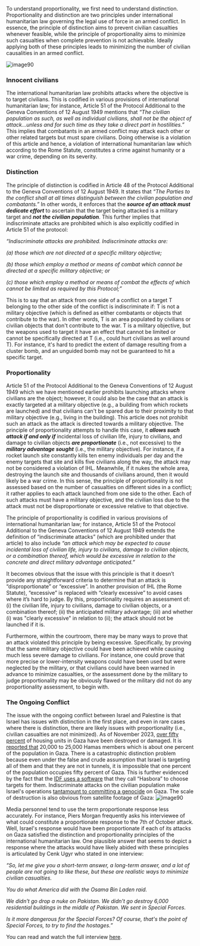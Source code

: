 To understand proportionality, we first need to understand distinction. Proportionality and distinction are two principles under international humanitarian law governing the legal use of force in an armed conflict. In essence, the principle of distinction aims to prevent civilian casualties whenever feasible, while the principle of proportionality aims to minimize such casualties when complete prevention is not achievable. Ideally applying both of these principles leads to minimizing the number of civilian causalities in an armed conflict.

![image90](../../BlogsPage/What%20is%20a%20Proportional%20Response/Untitled.png)

### Innocent civilians

The international humanitarian law prohibits attacks where the objective is to target civilians. This is codified in various provisions of international humanitarian law; for instance, Article 51 of the Protocol Additional to the Geneva Conventions of 12 August 1949 mentions that *“The civilian population as such, as well as individual civilians, shall not be the object of attack…unless and for such time as they take a direct part in hostilities.”* This implies that combatants in an armed conflict may attack each other or other related targets but must spare civilians. Doing otherwise is a violation of this article and hence, a violation of international humanitarian law which according to the Rome Statute, constitutes a crime against humanity or a war crime, depending on its severity.

### Distinction

The principle of distinction is codified in Article 48 of the Protocol Additional to the Geneva Conventions of 12 August 1949. It states that *“The Parties to the conflict shall at all times distinguish between the civilian population and combatants.”* In other words, it enforces that the ***source of an attack must dedicate effort*** to ascertain that the target being attacked is a military target and ***not the civilian population***. This further implies that indiscriminate attacks are prohibited which is also explicitly codified in Article 51 of the protocol:

*“Indiscriminate attacks are prohibited. Indiscriminate attacks are:*

*(a) those which are not directed at a specific military objective;*

*(b) those which employ a method or means of combat which cannot be directed at a specific military objective; or*

*(c) those which employ a method or means of combat the effects of which cannot be limited as required by this Protocol;”*

This is to say that an attack from one side of a conflict on a target T belonging to the other side of the conflict is indiscriminate if:
T is not a military objective (which is defined as either combatants or objects that contribute to the war). In other words, T is an area populated by civilians or civilian objects that don't contribute to the war.
T is a military objective, but the weapons used to target it have an effect that cannot be limited or cannot be specifically directed at T (i.e., could hurt civilians as well around T). For instance, it's hard to predict the extent of damage resulting from a cluster bomb, and an unguided bomb may not be guaranteed to hit a specific target.

### Proportionality

Article 51 of the Protocol Additional to the Geneva Conventions of 12 August 1949 which we have mentioned earlier prohibits launching attacks where civilians are the object; however, it could also be the case that an attack is exactly targeted at a military objective (e.g., a building from which rockets are launched) and that civilians can't be spared due to their proximity to that military objective (e.g., living in the building). This article does not prohibit such an attack as the attack is directed towards a military objective. The principle of proportionality attempts to handle this case, it ***allows such attack if and only if*** incidental loss of civilian life, injury to civilians, and damage to civilian objects ***are proportionate*** (i.e., not excessive) to the ***military advantage sought*** (i.e., the military objective). For instance, if a rocket launch site constantly kills ten enemy individuals per day and the enemy targets that site and kills five civilians along the way, the attack may not be considered a violation of IHL. Meanwhile, if it nukes the whole area, destroying the launch site and thousands of civilians around, then it would likely be a war crime. In this sense, the principle of proportionality is not assessed based on the number of casualties on different sides in a conflict; it rather applies to each attack launched from one side to the other. Each of such attacks must have a military objective, and the civilian loss due to the attack must not be disproportionate or excessive relative to that objective.

The principle of proportionality is codified in various provisions of international humanitarian law; for instance, Article 51 of the Protocol Additional to the Geneva Conventions of 12 August 1949 extends the definition of “indiscriminate attacks” (which are prohibited under that article) to also include *“an attack which may be expected to cause incidental loss of civilian life, injury to civilians, damage to civilian objects, or a combination thereof, which would be excessive in relation to the concrete and direct military advantage anticipated.”* 

It becomes obvious that the issue with this principle is that it doesn’t provide any straightforward criteria to determine that an attack is “disproportionate” or “excessive”. In another provision of IHL (the Rome Statute), “excessive” is replaced with “clearly excessive” to avoid cases where it’s hard to judge. By this, proportionality requires an assessment of:
(i) the civilian life, injury to civilians, damage to civilian objects, or a combination thereof;
(ii) the anticipated military advantage;
(iii) and whether (i) was "clearly excessive" in relation to (ii); the attack should not be launched if it is.

Furthermore, within the courtroom, there may be many ways to prove that an attack violated this principle by being excessive. Specifically, by proving that the same military objective could have been achieved while causing much less severe damage to civilians. For instance, one could prove that more precise or lower-intensity weapons could have been used but were neglected by the military, or that civilians could have been warned in advance to minimize casualties, or the assessment done by the military to judge proportionality may be obviously flawed or the military did not do any proportionality assessment, to begin with.


### The Ongoing Conflict

The issue with the ongoing conflict between Israel and Palestine is that Israel has issues with distinction in the first place, and even in rare cases where there is distinction, there are likely issues with proportionality (i.e., civilian casualties are not minimized). As of November 2023, [over fifty percent](https://www.aljazeera.com/news/2023/11/10/israeli-bombardments-damage-more-than-half-of-gazas-housing-units) of housing units in Gaza have been destroyed or damaged. It is [reported that](https://www.dni.gov/nctc/ftos/hamas_fto.html) 20,000 to 25,000 Hamas members which is about one percent of the population in Gaza. There is a catastrophic distinction problem because even under the false and crude assumption that Israel is targeting all of them and that they are not in tunnels, it is impossible that one percent of the population occupies fifty percent of Gaza. This is further evidenced by the fact that the [IDF uses a software](https://www.livemint.com/ai/israelhamas-war-how-ai-helps-israel-army-select-bombing-targets-in-gaza-11701528705126.html) that they call “Hasbora” to choose targets for them. Indiscriminate attacks on the civilian population make Israel's operations [tantamount to committing a genocide](https://www.youtube.com/watch?v=uHqs15gOv4k&t=1207s&ab_channel=PiersMorganUncensored) on Gaza. The scale of destruction is also obvious from satellite footage of Gaza:
![image90](../../BlogsPage/sat.png)

Media personnel tend to use the term proportionate response less accurately. For instance, Piers Morgan frequently asks his interviewee of what could constitute a proportionate response to the 7th of October attack. Well, Israel's response would have been proportionate if each of its attacks on Gaza satisfied the distinction and proportionality principles of the international humanitarian law. One plausible answer that seems to depict a response where the attacks would have likely abided with these principles is articulated by Cenk Ugyr who stated in one interview:

*“So, let me give you a short-term answer, a long-term answer, and a lot of people are not going to like these, but these are realistic ways to minimize civilian casualties.*

*You do what America did with the Osama Bin Laden raid.*

*We didn't go drop a nuke on Pakistan. We didn't go destroy 6,000 residential buildings in the middle of Pakistan. We sent in Special Forces.*

*Is it more dangerous for the Special Forces? Of course, that's the point of Special Forces, to try to find the hostages.”*

You can read and watch the full interview [here](https://stand-with-palestine.org/blogs/interviews/piers-cenk-interview).